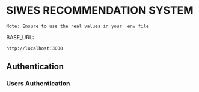 # SIWES RECOMMENDATION SYSTEM

`Note: Ensure to use the real values in your .env file`

BASE_URL: 
```shell
http://localhost:3000
```

## Authentication

### Users Authentication

